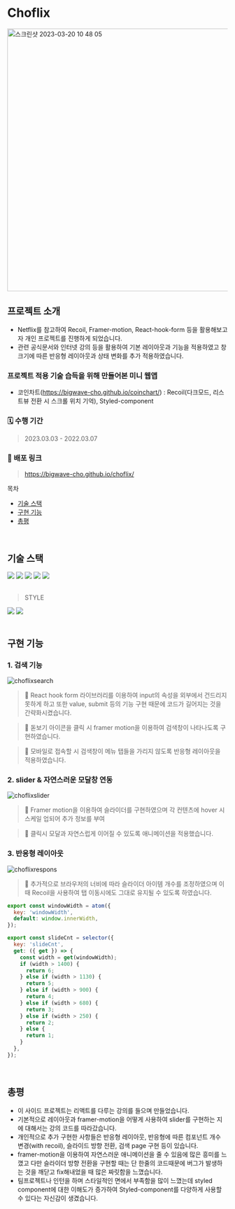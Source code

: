 # Choflix
<img width="600" alt="스크린샷 2023-03-20 10 48 05" src="https://user-images.githubusercontent.com/105909665/226228311-b943908e-5750-4927-a170-e90ec2cdc9f8.png" />

## 프로젝트 소개

- Netflix를 참고하여 Recoil, Framer-motion, React-hook-form 등을 활용해보고자 개인 프로젝트를 진행하게 되었습니다.
- 관련 공식문서와 인터넷 강의 등을 활용하여 기본 레이아웃과 기능을 적용하였고
 창 크기에 따른 반응형 레이아웃과 상태 변화를 추가 적용하였습니다.

### 프로젝트 적용 기술 습득을 위해 만들어본 미니 웹앱
- 코인차트(https://bigwave-cho.github.io/coinchart/) : Recoil(다크모드, 리스트뷰 전환 시 스크롤 위치 기억), Styled-component

### 🗓 수행 기간

> 2023.03.03 - 2022.03.07

### 📢 배포 링크

> https://bigwave-cho.github.io/choflix/

목차
- [기술 스택](기술-스택)
- [구현 기능](구현-기능)
- [총평]()

<br>

## 기술 스택
<div>
 <img src="https://img.shields.io/badge/react-61DAFB?style=for-the-badge&logo=react&logoColor=black" /> 
 <img src="https://img.shields.io/badge/typescript-%23007ACC.svg?style=for-the-badge&logo=typescript&logoColor=white" />
 <img src="https://img.shields.io/badge/recoil-f26b00?style=for-the-badge&logo={svg가 변환된텍스트}" />
 <img src="https://img.shields.io/badge/-React%20Query-FF4154?style=for-the-badge&logo=react%20query&logoColor=white" />
 <img src="https://img.shields.io/badge/React%20Hook%20Form-%23EC5990.svg?style=for-the-badge&logo=reacthookform&logoColor=white" />
 </div>
 </br>
 
 > STYLE
 <div>
 <img src="https://img.shields.io/badge/styled--components-DB7093?style=for-the-badge&logo=styled-components&logoColor=white" />
 <img src="https://img.shields.io/badge/Framer-black?style=for-the-badge&logo=framer&logoColor=blue" /> 
 </div>



<br>

## 구현 기능

### 1. 검색 기능
![choflixsearch](https://user-images.githubusercontent.com/105909665/226233425-e61d405a-089e-4398-9e94-3b025e067ed8.gif)
> 📌 React hook form 라이브러리를 이용하여 input의 속성을 외부에서 건드리지 못하게 하고 또한 value, submit 등의 기능 구현 때문에 코드가 길어지는 것을 간략화시켰습니다.

> 📌 돋보기 아이콘을 클릭 시 framer motion을 이용하여 검색창이 나타나도록 구현하였습니다.

> 📌 모바일로 접속할 시 검색창이 메뉴 탭들을 가리지 않도록 반응형 레이아웃을 적용하였습니다.

### 2. slider & 자연스러운 모달창 연동
![choflixslider](https://user-images.githubusercontent.com/105909665/226233019-f0a70fcc-0356-47ee-a8f8-1238a748b1b1.gif)
> 📌 Framer motion을 이용하여 슬라이더를 구현하였으며 각 컨텐츠에 hover 시 스케일 업되어 추가 정보를 부여

> 📌 클릭시 모달과 자연스럽게 이어질 수 있도록 애니메이션을 적용했습니다.

### 3. 반응형 레이아웃
![choflixrespons](https://user-images.githubusercontent.com/105909665/226233734-5d65dba0-d647-4d45-b757-8e1c5705983d.gif)
> 📌 추가적으로 브라우저의 너비에 따라 슬라이더 아이템 개수를 조정하였으며 이 때 Recoil을 사용하여 탭 이동시에도 그대로 유지될 수 있도록 하였습니다.
```js
export const windowWidth = atom({
  key: 'windowWidth',
  default: window.innerWidth,
});

export const slideCnt = selector({
  key: 'slideCnt',
  get: ({ get }) => {
    const width = get(windowWidth);
    if (width > 1400) {
      return 6;
    } else if (width > 1130) {
      return 5;
    } else if (width > 900) {
      return 4;
    } else if (width > 680) {
      return 3;
    } else if (width > 250) {
      return 2;
    } else {
      return 1;
    }
  },
});
```

<br>

## 총평

- 이 사이드 프로젝트는 리액트를 다루는 강의를 들으며 만들었습니다.
- 기본적으로 레이아웃과 framer-motion을 어떻게 사용하여 slider를 구현하는 지에 대해서는 강의 코드를 따라갔습니다.
- 개인적으로 추가 구현한 사항들은 반응형 레이아웃, 반응형에 따른 컴포넌트 개수 변경(with recoil), 슬라이드 방향 전환, 검색 page 구현 등이 있습니다.
- framer-motion을 이용하여 자연스러운 애니메이션을 줄 수 있음에 많은 흥미를 느꼈고 다만 슬라이더 방향 전환을 구현할 때는 단 한줄의 코드때문에 버그가 발생하는 것을 깨닫고
fix해내었을 때 많은 짜릿함을 느꼈습니다.
- 팀프로젝트나 인턴을 하며 스타일적인 면에서 부족함을 많이 느꼈는데 styled component에 대한 이해도가 증가하여 Styled-component를 다양하게 사용할 수 있다는 자신감이 생겼습니다.

<br>



